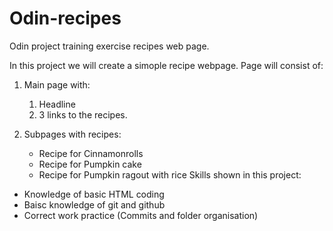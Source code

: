# Odin-recipes
Odin project training exercise recipes web page.

In this project we will create a simople recipe webpage. 
Page will consist of:

1. Main page with:
	1. Headline
	2. 3 links to the recipes.

2. Subpages with recipes:
	- Recipe for Cinnamonrolls 
	- Recipe for Pumpkin cake
	- Recipe for Pumpkin ragout with rice
Skills shown in this project: 

- Knowledge of basic HTML coding
- Baisc knowledge of git and github
- Correct work practice (Commits and folder organisation)
